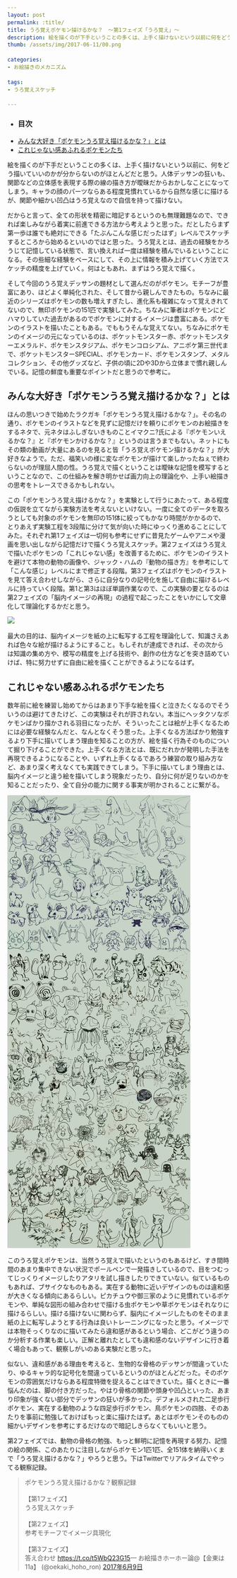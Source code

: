 ```yaml
---
layout: post
permalink: :title/
title: うろ覚えポケモン描けるかな？　〜第1フェイズ「うろ覚え」〜
description: 絵を描くのが下手ということの多くは、上手く描けないという以前に何をどう描けばいいかが分からないのだと思う。まず第一歩は誰でも絶対にできる「たぶんこんな感じだったはず」レベルでスケッチするところから始める練習法を考案。
thumb: /assets/img/2017-06-11/00.png

categories:
- お絵描きのメカニズム

tags:
- うろ覚えスケッチ

---
```


- ### 目次
- [みんな大好き「ポケモンうろ覚え描けるかな？」とは](#みんな大好きポケモンうろ覚え描けるかなとは)
- [これじゃない感あふれるポケモンたち](#これじゃない感あふれるポケモンたち)

絵を描くのが下手だということの多くは、上手く描けないという以前に、何をどう描いていいのかが分からないのがほとんどだと思う。人体デッサンの狂いも、関節などの立体感を表現する際の線の描き方が曖昧だからおかしなことになってしまう。キャラの顔のパーツならある程度見慣れているから自然な感じに描けるが、関節や細かい凹凸はうろ覚えなので自信を持って描けない。

だからと言って、全ての形状を精密に暗記するというのも無理難題なので、できれば楽しみながら着実に前進できる方法から考えようと思った。だとしたらまず第一歩は誰でも絶対にできる「たぶんこんな感じだったはず」レベルでスケッチするところから始めるといいのではと思った。うろ覚えとは、過去の経験をかろうじて記憶している状態で、言い換えれば一度は経験を積んでいるということになる。その些細な経験をベースにして、その上に情報を積み上げていく方法でスケッチの精度を上げていく。何はともあれ、まずはうろ覚えで描く。

そして今回のうろ覚えデッサンの題材として選んだのがポケモン。モチーフが豊富にあり、ほどよく単純化された、そして昔から親しんできたもの。ちなみに最近のシリーズはポケモンの数も増えすぎたし、進化系も複雑になって覚えきれてないので、無印ポケモンの151匹で実験してみた。ちなみに筆者はポケモンにどハマりしていた過去があるのでポケモンに対するイメージは豊富にある。ポケモンのイラストを描いたこともある。でももうそんな覚えてない。ちなみにポケモンのイメージの元になっているのは、ポケットモンスター赤、ポケットモンスターエメラルド、ポケモンスタジアム、ポケモンコロシアム、アニポケ第三世代まで、ポケットモンスターSPECIAL、ポケモンカード、ポケモンスタンプ、メタルコレクション、その他グッズなど、子供の頃に2Dや3Dから立体まで慣れ親しんでいる。記憶の鮮度も重要なポイントだと思うので参考に。

## みんな大好き「ポケモンうろ覚え描けるかな？」とは

ほんの思いつきで始めたラクガキ「ポケモンうろ覚え描けるかな？」。その名の通り、ポケモンのイラストなどを見ずに記憶だけを頼りにポケモンのお絵描きをするネタで、元ネタはふしぎないきものことイマクニ?氏による『ポケモンいえるかな？』と『ポケモンかけるかな？』というのは言うまでもない。ネットにもその類の動画が大量にあるのを見ると皆「うろ覚えポケモン描けるかな？」が大好きなようで。ただ、福笑いの様に変なポケモンが描けて楽しかったねぇで終わらないのが理屈人間の性。うろ覚えで描くということは曖昧な記憶を模写するということなので、この仕組みを解き明かせば画力向上の理論化や、上手い絵描きの思考をトレースできるかもしれない。

この「ポケモンうろ覚え描けるかな？」を実験として行うにあたって、ある程度の仮説を立てながら実験方法を考えないといけない。一度に全てのデータを取ろうとしても対象のポケモンを無印の151体に絞ってもかなり時間がかかるので、とりあえず実験工程を3段階に分けて気が向いた時にゆっくり進めることにしてみた。それぞれ第1フェイズは一切何も参考にせずに昔見たゲームやアニメや漫画を思い出しながら記憶だけで描くうろ覚えスケッチ。第2フェイズはうろ覚えで描いたポケモンの「これじゃない感」を改善するために、ポケモンのイラストを避けて本物の動物の画像や、ジャック・ハムの『動物の描き方』を参考にして「こんな感じ」レベルにまで修正する段階。第3フェイズはポケモンのイラストを見て答え合わせしながら、さらに自分なりの記号化を施して自由に描けるレベルに持っていく段階。第1と第3はほぼ単調作業なので、この実験の要となるのは第2フェイズの「脳内イメージの再現」の過程で起こったことをいかにして文章化して理論化するかだと思う。

<a target="blank"  href="https://www.amazon.co.jp/gp/product/4767985056/ref=as_li_tl?ie=UTF8&camp=247&creative=1211&creativeASIN=4767985056&linkCode=as2&tag=koma5109-22&linkId=88c8ce087c54ea10bf50ffacdb27a1be"><img border="0" src="//ws-fe.amazon-adsystem.com/widgets/q?_encoding=UTF8&MarketPlace=JP&ASIN=4767985056&ServiceVersion=20070822&ID=AsinImage&WS=1&Format=_SL250_&tag=koma5109-22" ></a><img src="//ir-jp.amazon-adsystem.com/e/ir?t=koma5109-22&l=am2&o=9&a=4767985056" width="1" height="1" border="0" alt="" style="border:none !important; margin:0px !important;" />

最大の目的は、脳内イメージを紙の上に転写する工程を理論化して、知識さえあれば色々な絵が描けるようにすること。もしそれが達成できれば、その次からは知識の集め方や、模写の精度を上げる技術や、創作の仕方などを突き詰めていけば、特に努力せずに自由に絵を描くことができるようになるはず。

## これじゃない感あふれるポケモンたち

数年前に絵を練習し始めてからはあまり下手な絵を描くと泣きたくなるのでそういうのは避けてきたけど、この実験はそれが許されない。本当にヘッタクソなポケモンばかり描かされる羽目になったが、そういったことは絵が上手くなるためには必要な経験なんだと、なんとなくそう思った。上手くなる方法ばかり勉強するより下手に描いてしまう理由を知ることの方が、絵を描く行為そのものについて掘り下げることができた。上手くなる方法とは、既にだれかが発明した手法を再現できるようになることや、いずれ上手くなるであろう練習の取り組み方など、あまり深く考えなくても実践できてしまう。下手に描いてしまう理由とは、脳内イメージと違う絵を描いてしまう現象だったり、自分に何が足りないのかを知ることだったり、全て自分の能力に関する事実が明かされることに繋がる。

![うろ覚えうろ覚え描けるかな？](/assets/img/2017-06-11/01.png)

このうろ覚えポケモンは、当然うろ覚えで描いたというのもあるけど、すき間時間のあまり集中できない状況でポールペンで一発描きしているので、目をつむってじっくりイメージしたりアタリを試し描きしたりできていない。似ているものもあれば、ブサイクなものもある。実在する動物に近いデザインのものは違和感が大きくなる傾向にあるらしい。ピカチュウや御三家のように見慣れているポケモンや、単純な図形の組み合わせで描ける虫ポケモンや草ポケモンはそれなりに描けるらしい。描ける描けないに関わらず、脳内にイメージしたものをそのまま紙の上に転写しようとする行為は良いトレーニングになったと思う。イメージでは本物そっくりなのに描いてみたら違和感があるという場合、どこがどう違うのか分析する作業も楽しい。正解と離れたとしても違和感のないデザインに行き着く場合もあって、観察しがいのある実験だと思った。

似ない、違和感がある理由を考えると、生物的な骨格のデッサンが間違っていたり、ゆるキャラ的な記号化を間違っているというのがほとんどだった。そのポケモンの雰囲気だけならある程度特徴を捉えることはできていた。描くときに一番悩んだのは、脚の付き方だった。やはり骨格の関節や頭身や凹凸といった、あまり印象が強くない部分でデッサンの狂いが多かった。デフォルメされた二足歩行ポケモン、実在する動物のような四足歩行ポケモン、鳥ポケモンの四肢、そのあたりを事前に勉強しておけばもっと楽に描けたはず。あとはポケモンそのものの細かいデザインを参考にするだけなので暗記しきらなくてもいいと思う。

第2フェイズでは、動物の骨格の勉強、もっと鮮明に記憶を再現する努力、記憶の絵の関係、このあたりに注目しながらポケモン1匹1匹、全151体を納得いくまで「うろ覚え描けるかな？」やろうと思う。下はTwitterでリアルタイムでやってる観察記録。

<blockquote class="twitter-tweet" data-lang="ja"><p lang="ja" dir="ltr">ポケモンうろ覚え描けるかな？観察記録<br><br>【第1フェイズ】<br>うろ覚えスケッチ<br><br>【第2フェイズ】<br>参考モチーフでイメージ具現化<br><br>【第3フェイズ】<br>答え合わせ <a href="https://t.co/t5WbQ23G15">https://t.co/t5WbQ23G15</a>&mdash; お絵描きホーホー論@【金東は11a】 (@oekaki_hoho_ron) <a href="https://twitter.com/oekaki_hoho_ron/status/873009577935032320">2017年6月9日</a></blockquote><script async src="//platform.twitter.com/widgets.js" charset="utf-8"></script>
